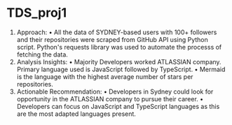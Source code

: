 # TDS_proj1
1.	Approach: 
•	All the data of SYDNEY-based users with 100+ followers and their repositories were scraped from GitHub API using Python script. Python's requests library was used to automate the processs of fetching the data.
2.	Analysis Insights:
•	Majority Developers worked ATLASSIAN company. Primary language used is JavaScript followed by TypeScript.
•	Mermaid is the language with the highest average number of stars per repositories.
3.	Actionable Recommendation: 
•	Developers in Sydney could look for opportunity in the ATLASSIAN company to pursue their career.
•	Developers can focus on JavaScript and TypeScript languages as this are the most adapted languages present.
